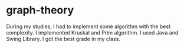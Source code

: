 # graph-theory
During my studies, I had to implement some algorithm with the best complexity. I implemented Kruskal and Prim algorithm. I used Java and Swing Library.
I got the best grade in my class.
